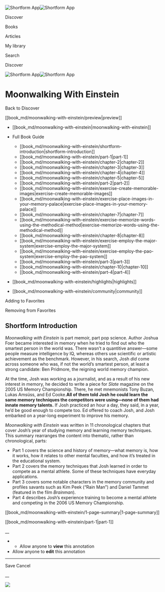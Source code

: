 ![Shortform App](/img/logo.36a2399e.svg)![Shortform App](/img/logo-dark.70c1b072.svg)

Discover

Books

Articles

My library

Search

Discover

![Shortform App](/img/logo.36a2399e.svg)![Shortform App](/img/logo-dark.70c1b072.svg)

# Moonwalking With Einstein

Back to Discover

[[book_md/moonwalking-with-einstein/preview|preview]]

  * [[book_md/moonwalking-with-einstein|moonwalking-with-einstein]]
  * Full Book Guide

    * [[book_md/moonwalking-with-einstein/shortform-introduction|shortform-introduction]]
    * [[book_md/moonwalking-with-einstein/part-1|part-1]]
    * [[book_md/moonwalking-with-einstein/chapter-2|chapter-2]]
    * [[book_md/moonwalking-with-einstein/chapter-3|chapter-3]]
    * [[book_md/moonwalking-with-einstein/chapter-4|chapter-4]]
    * [[book_md/moonwalking-with-einstein/chapter-5|chapter-5]]
    * [[book_md/moonwalking-with-einstein/part-2|part-2]]
    * [[book_md/moonwalking-with-einstein/exercise-create-memorable-images|exercise-create-memorable-images]]
    * [[book_md/moonwalking-with-einstein/exercise-place-images-in-your-memory-palace|exercise-place-images-in-your-memory-palace]]
    * [[book_md/moonwalking-with-einstein/chapter-7|chapter-7]]
    * [[book_md/moonwalking-with-einstein/exercise-memorize-words-using-the-methodical-method|exercise-memorize-words-using-the-methodical-method]]
    * [[book_md/moonwalking-with-einstein/chapter-8|chapter-8]]
    * [[book_md/moonwalking-with-einstein/exercise-employ-the-major-system|exercise-employ-the-major-system]]
    * [[book_md/moonwalking-with-einstein/exercise-employ-the-pao-system|exercise-employ-the-pao-system]]
    * [[book_md/moonwalking-with-einstein/part-3|part-3]]
    * [[book_md/moonwalking-with-einstein/chapter-10|chapter-10]]
    * [[book_md/moonwalking-with-einstein/part-4|part-4]]
  * [[book_md/moonwalking-with-einstein/highlights|highlights]]
  * [[book_md/moonwalking-with-einstein/community|community]]



Adding to Favorites 

Removing from Favorites 

## Shortform Introduction

_Moonwalking with Einstein_ is part memoir, part pop science. Author Joshua Foer became interested in memory when he tried to find out who the smartest person in the world was. There wasn’t a quantitive answer—some people measure intelligence by IQ, whereas others use scientific or artistic achievement as the benchmark. However, in his search, Josh _did_ come across someone who was, if not the world’s smartest person, at least a strong candidate: Ben Pridmore, the reigning world memory champion.

At the time, Josh was working as a journalist, and as a result of his new interest in memory, he decided to write a piece for _Slate_ magazine on the 2005 US Memory Championship. There, he met mnemonists Tony Buzan, Lukas Amsüss, and Ed Cooke.**All of them told Josh he could learn the same memory techniques the competitors were using—none of them had innate memory talents.** If Josh practiced an hour a day, they said, in a year, he’d be good enough to compete too. Ed offered to coach Josh, and Josh embarked on a year-long experiment to improve his memory.

_Moonwalking with Einstein_ was written in 11 chronological chapters that cover Josh’s year of studying memory and learning memory techniques. This summary rearranges the content into thematic, rather than chronological, parts:

  * Part 1 covers the science and history of memory—what memory is, how it works, how it relates to other mental faculties, and how it’s treated in the educational system.
  * Part 2 covers the memory techniques that Josh learned in order to compete as a mental athlete. Some of these techniques have everyday applications.
  * Part 3 covers some notable characters in the memory community and profiles savants such as Kim Peek (“Rain Man”) and Daniel Tammet (featured in the film _Brainman_).
  * Part 4 describes Josh’s experience training to become a mental athlete and competing in the 2006 US Memory Championship.



[[book_md/moonwalking-with-einstein/1-page-summary|1-page-summary]]

[[book_md/moonwalking-with-einstein/part-1|part-1]]

__

  *   * Allow anyone to **view** this annotation
  * Allow anyone to **edit** this annotation



* * *

Save Cancel

__




![](https://bat.bing.com/action/0?ti=56018282&Ver=2&mid=5fb72bcb-b76e-4c24-9940-d796ef14f221&sid=f30c5e70639211ee87d33f0876d93783&vid=f30c9700639211eeb3a75d830392c94f&vids=0&msclkid=N&pi=0&lg=en-US&sw=800&sh=600&sc=24&nwd=1&tl=Shortform%20%7C%20Moonwalking%20With%20Einstein&p=https%3A%2F%2Fwww.shortform.com%2Fapp%2Fbook%2Fmoonwalking-with-einstein%2Fshortform-introduction&r=&lt=467&evt=pageLoad&sv=1&rn=333974)
